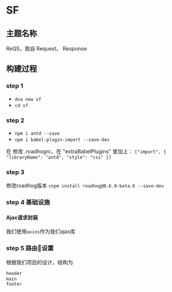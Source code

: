 # SF

## 主题名称

ReQS，取自 Request、 Response

## 构建过程

### step 1

- `dva new sf`
- `cd sf`

### step 2

- `npm i antd --save`
- `npm i babel-plugin-import --save-dev`

在 修改 .roadhogrc，在 "extraBabelPlugins" 里加上：
`["import", { "libraryName": "antd", "style": "css" }]`

### step 3

修改roadhog版本
`cnpm install roadhog@0.6.0-beta.6 --save-dev`

### step 4 基础设施

#### Ajax请求封装

我们使用`axios`作为我们ajax库


### step 5 路由设置

根据我们项目的设计，结构为

```HTML
header
main
footer
```




